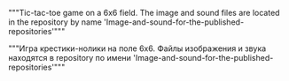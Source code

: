 """Tic-tac-toe game on a 6x6 field.
The image and sound files are located in the repository by
name 'Image-and-sound-for-the-published-repositories'"""


"""Игра крестики-нолики на поле 6х6.
Файлы изображения и звука находятся в repository по имени
 'Image-and-sound-for-the-published-repositories'"""
